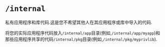 # `/internal`

私有应用程序和库代码.这是您不希望其他人在其应用程序或库中导入的代码.

将您的实际应用程序代码放入`/internal/app`目录(例如,`/internal/app/myapp`)和那些应用程序共享的代码`/internal/pkg`目录(例如,`/internal/pkg/myprivlib`).

